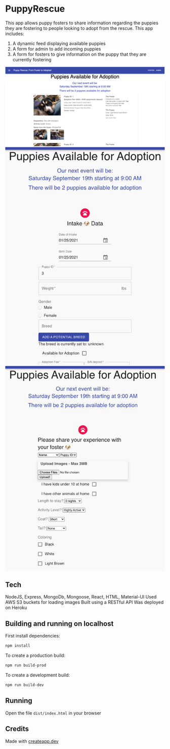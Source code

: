 # PuppyRescue

This app allows puppy fosters to share information regarding the puppies they are fostering to people looking to adopt from the rescue. This app includes:


1. A dynamic feed displaying available puppies
2. A form for admin to add incoming puppies
3. A form for fosters to give information on the puppy that they are currently fostering


![Puppy Rescue main feed](/puppyRescueFeed.png)
![Post an incoming puppy view](/postIntake.png)
![Foster form to describe a puppy view](/fosterForm.png)
## Tech
NodeJS, Express, MongoDb, Mongoose, React, HTML, Material-UI
Used AWS S3 buckets for loading images
Built using a RESTful API
Was deployed on Heroku

## Building and running on localhost

First install dependencies:

```sh
npm install
```

To create a production build:

```sh
npm run build-prod
```

To create a development build:

```sh
npm run build-dev
```

## Running

Open the file `dist/index.html` in your browser

## Credits

Made with [createapp.dev](https://createapp.dev/)
